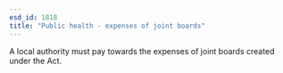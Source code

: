 ```yaml
---
esd_id: 1818
title: "Public health - expenses of joint boards"
---
```


A local authority must  pay towards the expenses of joint boards created under the Act.

